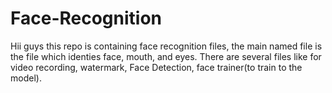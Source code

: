 # Face-Recognition
Hii guys this repo is containing face recognition files, the main named file is the file which identies face, mouth, and eyes.
There are several files like for video recording, watermark, Face Detection, face trainer(to train to the model).
